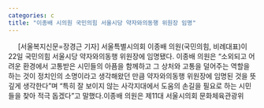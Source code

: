 ```yaml
---
categories: c
title: "이종배 시의원 국민의힘 서울시당 약자와의동행 위원장 임명"
---
```

&nbsp;&nbsp;&nbsp;&nbsp; [서울복지신문=장경근 기자] 서울특별시의회 이종배 의원(국민의힘, 비례대표)이 22일 국민의힘 서울시당 약자와의동행 위원장에 임명됐다. 이종배 의원은 “소외되고 어려운 환경에서 고통받은 시민들의 아픔을 함께하고 그 상처와 고통을 덜어주는 역할을 하는 것이 정치인의 소명이라고 생각해왔던 만큼 약자와의동행 위원장에 임명된 것을 뜻깊게 생각한다”며 “특히 잘 보이지 않는 사각지대에서 도움의 손길을 필요로 하는 시민들을 찾아 적극 돕겠다”고 말했다.이종배 의원은 제11대 서울시의회 문화체육관광위